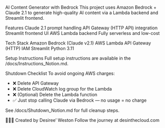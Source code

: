 AI Content Generator with Bedrock
This project uses Amazon Bedrock + Claude 2.1 to generate high-quality AI content via a Lambda backend and Streamlit frontend.

Features
Claude 2.1 prompt handling
API Gateway (HTTP API) integration
Streamlit frontend UI
AWS Lambda backend
Fully serverless and low-cost

Tech Stack
Amazon Bedrock (Claude v2.1)
AWS Lambda
API Gateway (HTTP)
IAM
Streamlit
Python 3.11

Setup Instructions
Full setup instructions are available in the /docs/Instructions_Notion.md.

Shutdown Checklist
To avoid ongoing AWS charges:
- ❌ Delete API Gateway
- ❌ Delete CloudWatch log group for the Lambda
- ❌ (Optional) Delete the Lambda function
- ✅ Just stop calling Claude via Bedrock — no usage = no charge
  
See /docs/Shutdown_Notion.md for full cleanup steps.

👩🏾‍💻 Created by Desiree’ Weston
Follow the journey at desinthecloud.com
